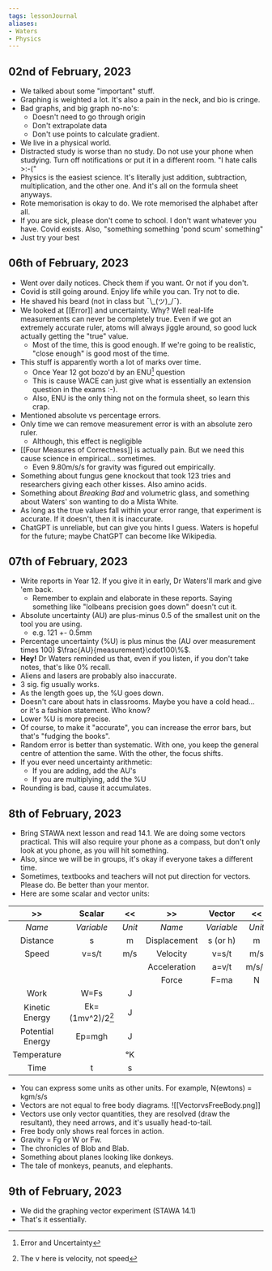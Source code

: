 ```yaml
---
tags: lessonJournal 
aliases:
- Waters
- Physics
---
```


## 02nd of February, 2023

- We talked about some "important" stuff.
- Graphing is weighted a lot. It's also a pain in the neck, and bio is cringe.
- Bad graphs, and big graph no-no's:
    - Doesn't need to go through origin
    - Don't extrapolate data
    - Don't use points to calculate gradient.
- We live in a physical world.
- Distracted study is worse than no study. Do not use your phone when studying. Turn off notifications or put it in a different room. "I hate calls >:-("
- Physics is the easiest science. It's literally just addition, subtraction, multiplication, and the other one. And it's all on the formula sheet anyways.
- Rote memorisation is okay to do. We rote memorised the alphabet after all.
- If you are sick, please don't come to school. I don't want whatever you have. Covid exists. Also, "something something 'pond scum' something"
- Just try your best

## 06th of February, 2023

- Went over daily notices. Check them if you want. Or not if you don't.
- Covid is still going around. Enjoy life while you can. Try not to die.
- He shaved his beard (not in class but ¯\\\_(ツ)\_/¯).
- We looked at [[Error]] and uncertainty. Why? Well real-life measurements can never be completely true. Even if we got an extremely accurate ruler, atoms will always jiggle around, so good luck actually getting the "true" value.
    - Most of the time, this is good enough. If we're going to be realistic, "close enough" is good most of the time.
- This stuff is apparently worth a lot of marks over time.
    - Once Year 12 got bozo'd by an ENU[^1] question
    - This is cause WACE can just give what is essentially an extension question in the exams :-).
    - Also, ENU is the only thing not on the formula sheet, so learn this crap.
- Mentioned absolute vs percentage errors.
- Only time we can remove measurement error is with an absolute zero ruler.
    - Although, this effect is negligible
- [[Four Measures of Correctness]] is actually pain. But we need this cause science in empirical... sometimes.
    - Even 9.80m/s/s for gravity was figured out empirically. 
- Something about fungus gene knockout that took 123 tries and researchers giving each other kisses. Also amino acids.
- Something about *Breaking Bad* and volumetric glass, and something about Waters' son wanting to do a Mista White.
- As long as the true values fall within your error range, that experiment is accurate. If it doesn't, then it is inaccurate.
- ChatGPT is unreliable, but can give you hints I guess. Waters is hopeful for the future; maybe ChatGPT can become like Wikipedia. 

## 07th of February, 2023

- Write reports in Year 12. If you give it in early, Dr Waters'll mark and give 'em back.
    - Remember to explain and elaborate in these reports. Saying something like "lolbeans precision goes down" doesn't cut it.
- Absolute uncertainty (AU) are plus-minus 0.5 of the smallest unit on the tool you are using.
    - e.g. 121 +- 0.5mm
- Percentage uncertainty (%U) is plus minus the (AU over measurement times 100) $\frac{AU}{measurement}\cdot100\%$. 
- **Hey!** Dr Waters reminded us that, even if you listen, if you don't take notes, that's like 0% recall.
- Aliens and lasers are probably also inaccurate.
- 3 sig. fig usually works.
- As the length goes up, the %U goes down.
- Doesn't care about hats in classrooms. Maybe you have a cold head... or it's a fashion statement. Who know?
- Lower %U is more precise.
- Of course, to make it "accurate", you can increase the error bars, but that's "fudging the books".
- Random error is better than systematic. With one, you keep the general centre of attention the same. With the other, the focus shifts.
- If you ever need uncertainty arithmetic:
    - If you are adding, add the AU's
    - If you are multiplying, add the %U
- Rounding is bad, cause it accumulates. 

## 8th of February, 2023

- Bring STAWA next lesson and read 14.1. We are doing some vectors practical. This will also require your phone as a compass, but don't only look at you phone, as you will hit something.
- Also, since we will be in groups, it's okay if everyone takes a different time. 
- Sometimes, textbooks and teachers will not put direction for vectors. Please do. Be better than your mentor.
- Here are some scalar and vector units:

| **>>** | **Scalar** | **<<** | **>>** | **Vector** | **<<** |
|:---:|:---:|:---:|:---:|:---:|:---:|
| *Name* | *Variable* | *Unit* | *Name* | *Variable* | *Unit* |
| Distance | s | m | Displacement | s (or h) | m |
| Speed | v=s/t | m/s | Velocity | v=s/t | m/s |
| | | | Acceleration | a=v/t | m/s/s |
| | | | Force | F=ma | N |
| Work | W=Fs | J | | | |
| Kinetic Energy | Ek=(1mv^2)/2[^2] | J | | | |
| Potential Energy | Ep=mgh | J | | | |
| Temperature | | °K | | | |
| Time | t | s | | | |


- You can express some units as other units. For example, N(ewtons) = kgm/s/s
- Vectors are not equal to free body diagrams.
  ![[VectorvsFreeBody.png]]
- Vectors use only vector quantities, they are resolved (draw the resultant), they need arrows, and it's usually head-to-tail.
- Free body only shows real forces in action.
- Gravity = Fg or W or Fw.
- The chronicles of Blob and Blab.
- Something about planes looking like donkeys.
- The tale of monkeys, peanuts, and elephants.

## 9th of February, 2023

- We did the graphing vector experiment (STAWA 14.1)
- That's it essentially.

[^1]: Error and Uncertainty
[^2]: The v here is velocity, not speed
